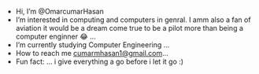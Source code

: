 -  Hi, I’m @OmarcumarHasan
-  I’m interested in computing and computers in genral. I amm also a fan of aviation it would be a dream come true to be a pilot more than being a computer enginner 😂  ...
-  I’m currently studying Computer Engineering  ...
-  How to reach me cumarmhasan1@gmail.com...
-  Fun fact: ... i give everything a go before i let it go :)

<!---
OmarcumarHasan/OmarcumarHasan is a ✨ special ✨ repository because its `README.md` (this file) appears on your GitHub profile.
You can click the Preview link to take a look at your changes.
--->
